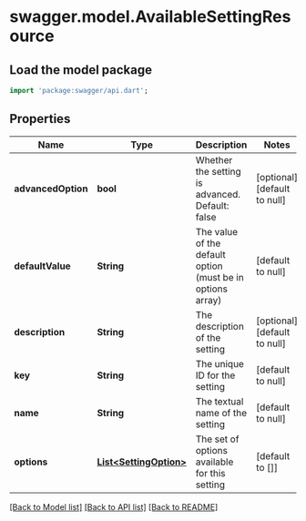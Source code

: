 # swagger.model.AvailableSettingResource

## Load the model package
```dart
import 'package:swagger/api.dart';
```

## Properties
Name | Type | Description | Notes
------------ | ------------- | ------------- | -------------
**advancedOption** | **bool** | Whether the setting is advanced. Default: false | [optional] [default to null]
**defaultValue** | **String** | The value of the default option (must be in options array) | [default to null]
**description** | **String** | The description of the setting | [optional] [default to null]
**key** | **String** | The unique ID for the setting | [default to null]
**name** | **String** | The textual name of the setting | [default to null]
**options** | [**List&lt;SettingOption&gt;**](SettingOption.md) | The set of options available for this setting | [default to []]

[[Back to Model list]](../README.md#documentation-for-models) [[Back to API list]](../README.md#documentation-for-api-endpoints) [[Back to README]](../README.md)


